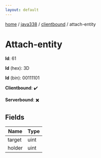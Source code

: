 ```yaml
---
layout: default
---
```


[home](/)  /  [java338](/protocol/java338)  /  [clientbound](/protocol/java338/clientbound)  /  attach-entity

# Attach-entity

**Id**: 61

**Id** (hex): 3D

**Id** (bin): 00111101

**Clientbound**: ✔️

**Serverbound**: ✖️

## Fields

Name | Type
---|---
target | uint
holder | uint

